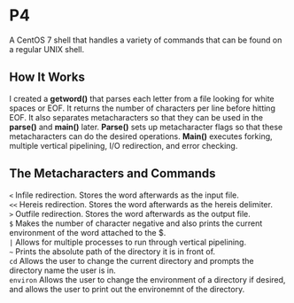 # P4
A CentOS 7 shell that handles a variety of commands that can be found on a regular UNIX shell.
## How It Works
I created a **getword()** that parses each letter from a file looking for white spaces or EOF. It returns the number of characters per line before hitting EOF. It also separates metacharacters so that they can be used in the **parse()** and **main()** later. **Parse()** sets up metacharacter flags so that these metacharacters can do the desired operations. **Main()** executes forking, multiple vertical pipelining, I/O redirection, and error checking.
## The Metacharacters and Commands
`<` Infile redirection. Stores the word afterwards as the input file.<br />
`<<` Hereis redirection. Stores the word afterwards as the hereis delimiter.<br />
`>` Outfile redirection. Stores the word afterwards as the output file.<br />
`$` Makes the number of character negative and also prints the current environment of the word attached to the $.<br />
`|` Allows for multiple processes to run through vertical pipelining.<br />
`~` Prints the absolute path of the directory it is in front of.<br />
`cd` Allows the user to change the current directory and prompts the directory name the user is in.<br />
`environ` Allows the user to change the environment of a directory if desired, and allows the user to print out the environemnt of the directory.<br />

